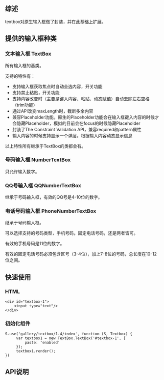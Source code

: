 ## 综述

textbox对原生输入框做了封装，并在此基础上扩展。

## 提供的输入框种类

### 文本输入框 TextBox

所有输入框的基类。

支持的特性有：

* 支持输入框获取焦点时自动全选内容，开关功能
* 支持禁止粘贴，开关功能
* 支持内容改变时（主要是键入内容、粘贴、动态赋值）自动去除左右空格（trim功能）
* 通过API改变maxLength时，截断多余内容
* 兼容Placeholder功能。原生的Placeholder功能会在输入框键入内容的时候才会隐藏Placeholder，模拟的目前会在focus的时候隐藏Placeholder
* 封装了The Constraint Validation API，兼容required和pattern属性
* 输入内容的时候支持显示一个弹层，根据输入内容动态显示信息

以上特性所有继承于TextBox的类都会有。

### 号码输入框 NumberTextBox

只允许输入数字。

### QQ号输入框 QQNumberTextBox

继承于号码输入框，有效的QQ号是4-10位的数字。

### 电话号码输入框 PhoneNumberTextBox

继承于号码输入框。

可以选择支持的号码类型，手机号码，固定电话号码，还是两者皆可。

有效的手机号码是11位的数字。

有效的固定电话号码必须包含区号（3-4位），加上7-8位的号码，总长度在10-12位之间。


## 快速使用

### HTML

    <div id="textbox-1">
        <input type="text"/>
    </div>

### 初始化组件

    S.use('gallery/textbox/1.4/index', function (S, Textbox) {
         var textbox1 = new TextBox.TextBox('#textbox-1', {
             paste: 'enabled'
         });
         textbox1.render();
    })

## API说明


